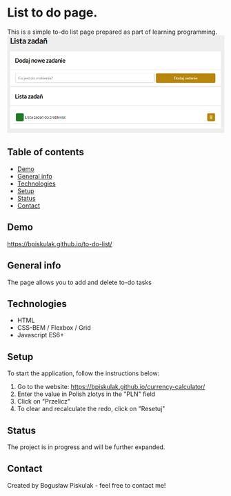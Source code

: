 
# List to do page.
This is a simple to-do list page prepared as part of learning programming.
![Currency calculator](https://raw.githubusercontent.com/BPiskulak/to-do-list/main/img/list-to-do.png) 

## Table of contents
* [Demo](#demo)
* [General info](#general-info)
* [Technologies](#technologies)
* [Setup](#setup)
* [Status](#status)
* [Contact](#contact)

## Demo
https://bpiskulak.github.io/to-do-list/

## General info
The page allows you to add and delete to-do tasks

## Technologies
* HTML
* CSS-BEM / Flexbox / Grid
* Javascript ES6+

## Setup
To start the application, follow the instructions below:
1. Go to the website: https://bpiskulak.github.io/currency-calculator/
2. Enter the value in Polish zlotys in the "PLN" field
3. Click on "Przelicz"
4. To clear and recalculate the redo, click on "Resetuj"

## Status
The project is in progress and will be further expanded.

## Contact
Created by Bogusław Piskulak - feel free to contact me!

